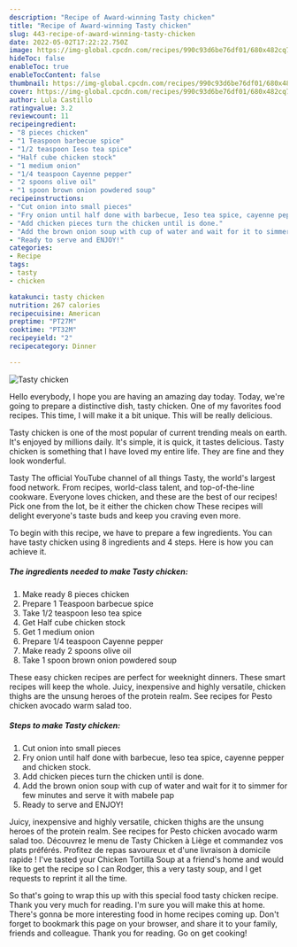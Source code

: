 ```yaml
---
description: "Recipe of Award-winning Tasty chicken"
title: "Recipe of Award-winning Tasty chicken"
slug: 443-recipe-of-award-winning-tasty-chicken
date: 2022-05-02T17:22:22.750Z
image: https://img-global.cpcdn.com/recipes/990c93d6be76df01/680x482cq70/tasty-chicken-recipe-main-photo.jpg
hideToc: false
enableToc: true
enableTocContent: false
thumbnail: https://img-global.cpcdn.com/recipes/990c93d6be76df01/680x482cq70/tasty-chicken-recipe-main-photo.jpg
cover: https://img-global.cpcdn.com/recipes/990c93d6be76df01/680x482cq70/tasty-chicken-recipe-main-photo.jpg
author: Lula Castillo
ratingvalue: 3.2
reviewcount: 11
recipeingredient:
- "8 pieces chicken"
- "1 Teaspoon barbecue spice"
- "1/2 teaspoon Ieso tea spice"
- "Half cube chicken stock"
- "1 medium onion"
- "1/4 teaspoon Cayenne pepper"
- "2 spoons olive oil"
- "1 spoon brown onion powdered soup"
recipeinstructions:
- "Cut onion into small pieces"
- "Fry onion until half done with barbecue, Ieso tea spice, cayenne pepper and chicken stock."
- "Add chicken pieces turn the chicken until is done."
- "Add the brown onion soup with cup of water and wait for it to simmer for few minutes and serve it with mabele pap"
- "Ready to serve and ENJOY!"
categories:
- Recipe
tags:
- tasty
- chicken

katakunci: tasty chicken 
nutrition: 267 calories
recipecuisine: American
preptime: "PT27M"
cooktime: "PT32M"
recipeyield: "2"
recipecategory: Dinner

---
```



![Tasty chicken](https://img-global.cpcdn.com/recipes/990c93d6be76df01/680x482cq70/tasty-chicken-recipe-main-photo.jpg)

Hello everybody, I hope you are having an amazing day today. Today, we're going to prepare a distinctive dish, tasty chicken. One of my favorites food recipes. This time, I will make it a bit unique. This will be really delicious.

Tasty chicken is one of the most popular of current trending meals on earth. It's enjoyed by millions daily. It's simple, it is quick, it tastes delicious. Tasty chicken is something that I have loved my entire life. They are fine and they look wonderful.

Tasty The official YouTube channel of all things Tasty, the world&#39;s largest food network. From recipes, world-class talent, and top-of-the-line cookware. Everyone loves chicken, and these are the best of our recipes! Pick one from the lot, be it either the chicken chow These recipes will delight everyone&#39;s taste buds and keep you craving even more.


To begin with this recipe, we have to prepare a few ingredients. You can have tasty chicken using 8 ingredients and 4 steps. Here is how you can achieve it.

<!--inarticleads1-->

##### The ingredients needed to make Tasty chicken:

1. Make ready 8 pieces chicken
1. Prepare 1 Teaspoon barbecue spice
1. Take 1/2 teaspoon Ieso tea spice
1. Get Half cube chicken stock
1. Get 1 medium onion
1. Prepare 1/4 teaspoon Cayenne pepper
1. Make ready 2 spoons olive oil
1. Take 1 spoon brown onion powdered soup


These easy chicken recipes are perfect for weeknight dinners. These smart recipes will keep the whole. Juicy, inexpensive and highly versatile, chicken thighs are the unsung heroes of the protein realm. See recipes for Pesto chicken avocado warm salad too. 

<!--inarticleads2-->

##### Steps to make Tasty chicken:

1. Cut onion into small pieces
1. Fry onion until half done with barbecue, Ieso tea spice, cayenne pepper and chicken stock.
1. Add chicken pieces turn the chicken until is done.
1. Add the brown onion soup with cup of water and wait for it to simmer for few minutes and serve it with mabele pap
1. Ready to serve and ENJOY!

Juicy, inexpensive and highly versatile, chicken thighs are the unsung heroes of the protein realm. See recipes for Pesto chicken avocado warm salad too. Découvrez le menu de Tasty Chicken à Liège et commandez vos plats préférés. Profitez de repas savoureux et d&#39;une livraison à domicile rapide ! I&#39;ve tasted your Chicken Tortilla Soup at a friend&#39;s home and would like to get the recipe so I can Rodger, this a very tasty soup, and I get requests to reprint it all the time. 

So that's going to wrap this up with this special food tasty chicken recipe. Thank you very much for reading. I'm sure you will make this at home. There's gonna be more interesting food in home recipes coming up. Don't forget to bookmark this page on your browser, and share it to your family, friends and colleague. Thank you for reading. Go on get cooking!
